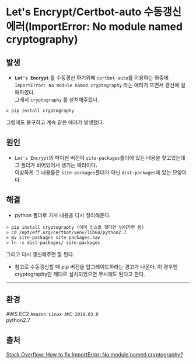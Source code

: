 # **Let's Encrypt/Certbot-auto 수동갱신 에러**(ImportError: No module named cryptography)

## 발생

- **`Let's Encrypt`** 를 수동갱신 하기위해 `certbot-auto`를 이용하는 와중에 `ImportError: No module named cryptography` 라는 에러가 뜨면서 갱신에 실패하였다. <br>
그래서 `cryptography` 를 설치해주었다.

```linux
> pip install cryptography 
```

그럼에도 불구하고 계속 같은 에러가 발생했다.


## 원인
- `Let's Encrypt`의 파이썬 버전이 `site-packages`폴더에 있는 내용을 찾고있는데 그 폴더가 비어있어서 생기는 에러이다. <br> 
이상하게 그 내용들은 `site-packages`폴더가 아닌 `dist-packages`에 있는 모양이다.

## 해결
- python 폴더로 가서 내용을 다시 정리해준다.
```linux
> pip install cryptography (이미 인스톨 했다면 넘어가면 됨) 
> cd /opt/eff.org/certbot/venv/lib64/python2.7 
> mv site-packages site-packages.sav 
> ln -s dist-packages/ site-packages 
```
그리고 다시 갱신해주면 잘 된다.

- 참고로 수동갱신할 때 pip 버전을 업그레이드하라는 경고가 나온다. 이 경우엔 cryptography만 제대로 설치되었으면 무시해도 된다고 한다.

* * *
## 환경
AWS EC2 `Amazon Linux AMI 2018.03.0` <br>
python2.7
## 출처
[Stack Overflow: How to fix ImportError: No module named cryptography?
](https://stackoverflow.com/questions/57891591/how-to-fix-importerror-no-module-named-cryptography)